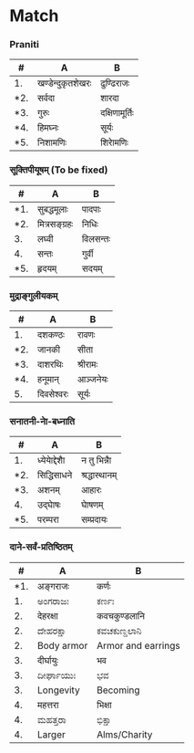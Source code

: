 # Match
### Praniti
|#|A|B|
|-|-|-|
|1.|	खण्डेन्दुकृतशेखरः|	ढुण्ढिराजः|
|*2.|	सर्वदा|	शारदा|
|*3.|	गुरुः	|दक्षिणामूर्तिः|
|*4.|	हिमघ्नः	|सूर्यः|
|*5.|	निशामणिः	|शिराेमणिः|
### सूक्तिपीयूषम्‌ (To be fixed)
|#|A|B|
|-|-|-|
|*1.|	सुबद्धमूलाः	|पादपाः|
|*2.|	मित्रसङ्ग्रहः	|निधिः|
|3.|	लघ्वी	|विलसन्तः|
|4.|	सन्तः	|गुर्वी|
|*5.|	हृदयम्	|सदयम्|

### मुद्राङ्गुलीयकम्
|#|A|B|
|-|-|-|
|1.|	दशकण्ठः|	रावणः|
|*2.|	जानकी|	सीता|
|*3.|	दाशरथिः|	श्रीरामः|
|*4.|	हनूमान्|	आञ्जनेयः|
|5.|	दिवसेश्वरः|	सूर्यः|

### सनातनी-नाे-बध्नाति
|#|A|B|
|-|-|-|
|1.|	ध्येयाेद्देशाै	|न तु भिन्नाै |
|*2.|	सिद्धिसाधने	|श्रद्धास्थानम्|
|*3.|	अशनम्	|आहारः|
|4.|	उद्घाेषः	|घाेषणम्|
|*5.|	परम्परा	|सम्प्रदायः |

### दाने-सर्वं-प्रतिष्ठितम्
|#|A|B|
|-|-|-|
|*1.|	अङ्गराजः|	कर्णः|
|1.|	ಅಂಗರಾಜಃ|	ಕರ್ಣಃ|
|2.|	देहरक्षा|	कवचकुण्डलानि|
|2.|	ದೇಹರಕ್ಷಾ|	ಕವಚಕುಣ್ಡಲಾನಿ|
|2.| Body armor| Armor and earrings |
|3.|	दीर्घायुः|	भव|
|3.|	ದೀರ್ಘಾಯುಃ|	ಭವ|
|3.|	Longevity|	Becoming|
|4.|	महत्तरा|	भिक्षा|
|4.|	ಮಹತ್ತರಾ|	ಭಿಕ್ಷಾ|
|4.|	Larger|	Alms/Charity |

